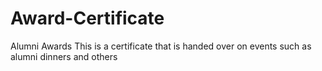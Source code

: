 # Award-Certificate
Alumni Awards
This is a certificate that is handed over on events such as alumni dinners and others
